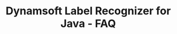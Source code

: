 ---
layout: default-layout
title: Dynamsoft Label Recognizer for Java - FAQ
description: This is the FAQ page of Dynamsoft Label Recognizer for Java.
keywords: Java, faq
needAutoGenerateSidebar: true
---
